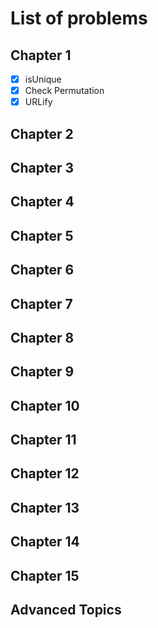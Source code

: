 # List of problems

## Chapter 1
  - [x] isUnique
  - [x] Check Permutation
  - [x] URLify
## Chapter 2
## Chapter 3
## Chapter 4
## Chapter 5
## Chapter 6
## Chapter 7
## Chapter 8
## Chapter 9
## Chapter 10
## Chapter 11
## Chapter 12
## Chapter 13
## Chapter 14
## Chapter 15
## Advanced Topics
